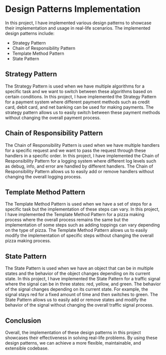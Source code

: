 

# Design Patterns Implementation 

In this project, I have implemented various design patterns to showcase their implementation and usage in real-life scenarios. The implemented design patterns include:

- Strategy Pattern
- Chain of Responsibility Pattern
- Template Method Pattern
- State Pattern

## Strategy Pattern

The Strategy Pattern is used when we have multiple algorithms for a specific task and we want to switch between these algorithms based on certain conditions. In this project, I have implemented the Strategy Pattern for a payment system where different payment methods such as credit card, debit card, and net banking can be used for making payments. The strategy pattern allows us to easily switch between these payment methods without changing the overall payment process.

## Chain of Responsibility Pattern

The Chain of Responsibility Pattern is used when we have multiple handlers for a specific request and we want to pass the request through these handlers in a specific order. In this project, I have implemented the Chain of Responsibility Pattern for a logging system where different log levels such as debug, info, and error are handled by different handlers. The Chain of Responsibility Pattern allows us to easily add or remove handlers without changing the overall logging process.

## Template Method Pattern

The Template Method Pattern is used when we have a set of steps for a specific task but the implementation of these steps can vary. In this project, I have implemented the Template Method Pattern for a pizza making process where the overall process remains the same but the implementation of some steps such as adding toppings can vary depending on the type of pizza. The Template Method Pattern allows us to easily modify the implementation of specific steps without changing the overall pizza making process.

## State Pattern

The State Pattern is used when we have an object that can be in multiple states and the behavior of the object changes depending on its current state. In this project, I have implemented the State Pattern for a traffic signal where the signal can be in three states: red, yellow, and green. The behavior of the signal changes depending on its current state. For example, the signal stays red for a fixed amount of time and then switches to green. The State Pattern allows us to easily add or remove states and modify the behavior of the signal without changing the overall traffic signal process.

## Conclusion

Overall, the implementation of these design patterns in this project showcases their effectiveness in solving real-life problems. By using these design patterns, we can achieve a more flexible, maintainable, and extensible codebase.